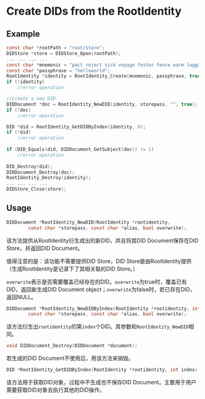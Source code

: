# Create DIDs from the RootIdentity

## Example

```c
const char *rootPath = "root/store";
DIDStore *store = DIDStore_Open(rootPath);
... ... ... ...
const char *mnemonic = "pact reject sick voyage foster fence warm luggage cabbage any subject carbon";
const char *passphrase = "helloworld";
RootIdentity *identity = RootIdentity_Create(mnemonic, passphrase, true, store, storepass);
if (!identity)
  	//error operation

//create a new DID
DIDDocument *doc = RootIdentity_NewDID(identity, storepass, "", true);
if (!doc)
  	//error operation

DID *did = RootIdentity_GetDIDByIndex(identity, 0);
if (!did)
  	//error operation
  
if (DID_Equals(did, DIDDocument_GetSubject(doc)) != 1)
  	//error operation
  
DID_Destroy(did);
DIDDocument_Destroy(doc);
RootIdentity_Destroy(identity);
... ... ... ...
DIDStore_Close(store);
```

## Usage

```c
DIDDocument *RootIdentity_NewDID(RootIdentity *rootidentity,
        const char *storepass, const char *alias, bool overwrite);
```

该方法提供从RootIdentity衍生成出的新DID，并且将其DID Document保存在DID Store，并返回DID Document。

值得注意的是：该功能不需要提供DID Store，DID Store是由RootIdentity提供（生成RootIdentity是记录下了其相关联的DID Store。）

`overwrite`表示是否需要覆盖已经存在的DID。`overwrite`为true时，覆盖已有DID，返回新生成DID Document object；`overwrite`为false时，若已存在DID，返回NULL。

```c
DIDDocument *RootIdentity_NewDIDByIndex(RootIdentity *rootidentity, int index,
        const char *storepass, const char *alias, bool overwrite);
```

该方法衍生出`rootidentity`的第`index`个DID。其参数和`RootIdentity_NewDID`相同。

```c
void DIDDocument_Destroy(DIDDocument *document);
```

若生成的DID Document不使用后，用该方法来销毁。

```c
DID *RootIdentity_GetDIDByIndex(RootIdentity *rootidentity, int index);
```

该方法用于获取DID对象，过程中不生成也不保存DID Document。主要用于用户需要获取DID对象去执行其他的DID操作。

